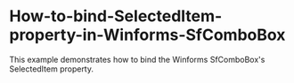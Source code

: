 # How-to-bind-SelectedItem-property-in-Winforms-SfComboBox
This example demonstrates how to bind the Winforms SfComboBox's SelectedItem property.
